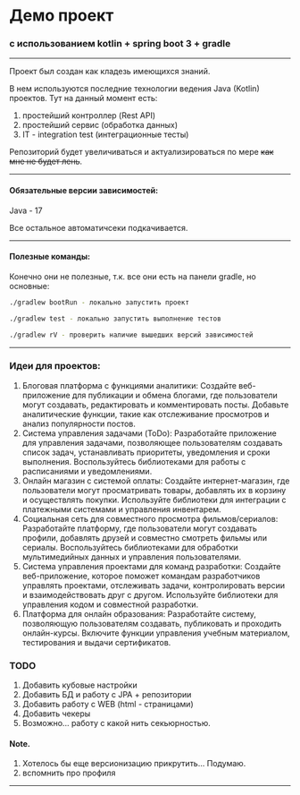 # Демо проект

### с использованием kotlin + spring boot 3 + gradle

---

Проект был создан как кладезь имеющихся знаний. 

В нем используются последние <!-- возможно --> технологии ведения Java (Kotlin) проектов.
Тут на данный момент есть:
1) простейший контроллер (Rest API)
2) простейший сервис (обработка данных)
3) IT - integration test (интеграционные тесты)

Репозиторий будет увеличиваться и актуализироваться по мере ~~как мне не будет лень~~.

---

#### Обязательные версии зависимостей:

Java - 17

Все остальное автоматичсеки подкачивается.

---

#### Полезные команды:

Конечно они не полезные, т.к. все они есть на панели gradle, но основные:

```bash
./gradlew bootRun - локально запустить проект

./gradlew test - локально запустить выполнение тестов

./gradlew rV - проверить наличие вышедших версий зависимостей
```

---

### Идеи для проектов:

1) Блоговая платформа с функциями аналитики: Создайте веб-приложение для публикации и обмена блогами, где пользователи могут создавать, редактировать и комментировать посты. Добавьте аналитические функции, такие как отслеживание просмотров и анализ популярности постов.
1) Система управления задачами (ToDo): Разработайте приложение для управления задачами, позволяющее пользователям создавать список задач, устанавливать приоритеты, уведомления и сроки выполнения. Воспользуйтесь библиотеками для работы с расписаниями и уведомлениями.
1) Онлайн магазин с системой оплаты: Создайте интернет-магазин, где пользователи могут просматривать товары, добавлять их в корзину и осуществлять покупки. Используйте библиотеки для интеграции с платежными системами и управления инвентарем.
1) Социальная сеть для совместного просмотра фильмов/сериалов: Разработайте платформу, где пользователи могут создавать профили, добавлять друзей и совместно смотреть фильмы или сериалы. Воспользуйтесь библиотеками для обработки мультимедийных данных и управления пользователями.
1) Система управления проектами для команд разработки: Создайте веб-приложение, которое поможет командам разработчиков управлять проектами, отслеживать задачи, контролировать версии и взаимодействовать друг с другом. Используйте библиотеки для управления кодом и совместной разработки.
1) Платформа для онлайн образования: Разработайте систему, позволяющую пользователям создавать, публиковать и проходить онлайн-курсы. Включите функции управления учебным материалом, тестирования и выдачи сертификатов.

### TODO
1) Добавить кубовые настройки
2) Добавить БД и работу с JPA + репозитории
3) Добавить работу с WEB (html - страницами)
4) Добавить чекеры
4) Возможно... работу с какой нить секьюрностью.

#### Note.
1) Хотелось бы еще версионизацию прикрутить... Подумаю.
1) вспомнить про профиля
---
